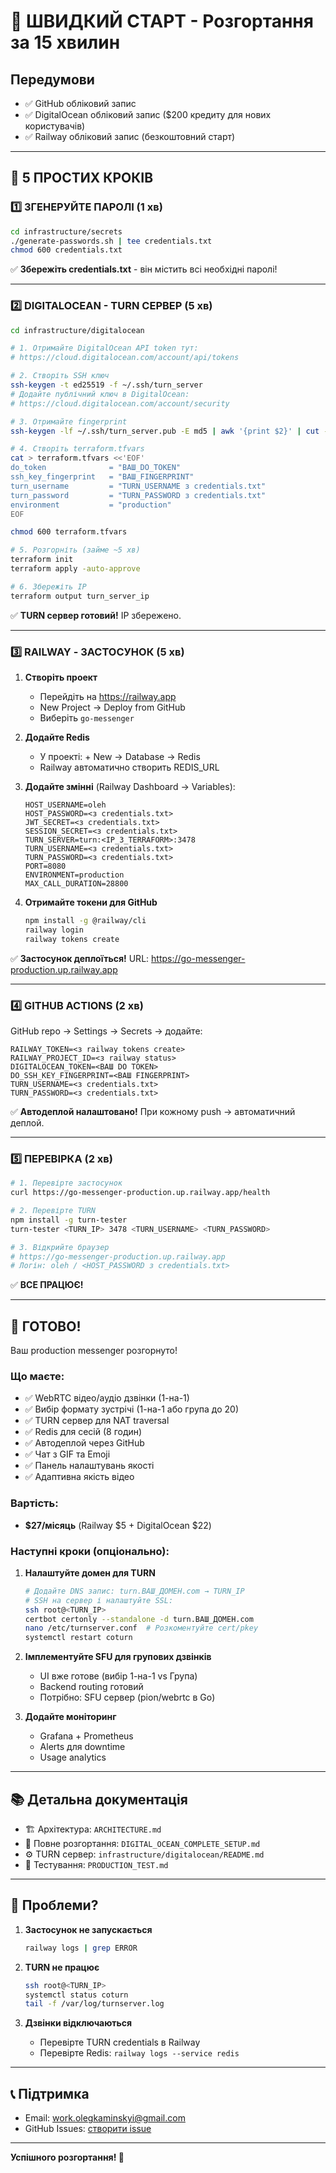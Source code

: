 # 🚀 ШВИДКИЙ СТАРТ - Розгортання за 15 хвилин

## Передумови

- ✅ GitHub обліковий запис
- ✅ DigitalOcean обліковий запис ($200 кредиту для нових користувачів)
- ✅ Railway обліковий запис (безкоштовний старт)

---

## 🎯 5 ПРОСТИХ КРОКІВ

### 1️⃣ ЗГЕНЕРУЙТЕ ПАРОЛІ (1 хв)

```bash
cd infrastructure/secrets
./generate-passwords.sh | tee credentials.txt
chmod 600 credentials.txt
```

✅ **Збережіть credentials.txt** - він містить всі необхідні паролі!

---

### 2️⃣ DIGITALOCEAN - TURN СЕРВЕР (5 хв)

```bash
cd infrastructure/digitalocean

# 1. Отримайте DigitalOcean API token тут:
# https://cloud.digitalocean.com/account/api/tokens

# 2. Створіть SSH ключ
ssh-keygen -t ed25519 -f ~/.ssh/turn_server
# Додайте публічний ключ в DigitalOcean:
# https://cloud.digitalocean.com/account/security

# 3. Отримайте fingerprint
ssh-keygen -lf ~/.ssh/turn_server.pub -E md5 | awk '{print $2}' | cut -d: -f2-

# 4. Створіть terraform.tfvars
cat > terraform.tfvars <<'EOF'
do_token              = "ВАШ_DO_TOKEN"
ssh_key_fingerprint   = "ВАШ_FINGERPRINT"
turn_username         = "TURN_USERNAME з credentials.txt"
turn_password         = "TURN_PASSWORD з credentials.txt"
environment           = "production"
EOF

chmod 600 terraform.tfvars

# 5. Розгорніть (займе ~5 хв)
terraform init
terraform apply -auto-approve

# 6. Збережіть IP
terraform output turn_server_ip
```

✅ **TURN сервер готовий!** IP збережено.

---

### 3️⃣ RAILWAY - ЗАСТОСУНОК (5 хв)

1. **Створіть проект**
   - Перейдіть на https://railway.app
   - New Project → Deploy from GitHub
   - Виберіть `go-messenger`

2. **Додайте Redis**
   - У проекті: + New → Database → Redis
   - Railway автоматично створить REDIS_URL

3. **Додайте змінні** (Railway Dashboard → Variables):
   ```
   HOST_USERNAME=oleh
   HOST_PASSWORD=<з credentials.txt>
   JWT_SECRET=<з credentials.txt>
   SESSION_SECRET=<з credentials.txt>
   TURN_SERVER=turn:<IP_З_TERRAFORM>:3478
   TURN_USERNAME=<з credentials.txt>
   TURN_PASSWORD=<з credentials.txt>
   PORT=8080
   ENVIRONMENT=production
   MAX_CALL_DURATION=28800
   ```

4. **Отримайте токени для GitHub**
   ```bash
   npm install -g @railway/cli
   railway login
   railway tokens create
   ```

✅ **Застосунок деплоїться!** URL: https://go-messenger-production.up.railway.app

---

### 4️⃣ GITHUB ACTIONS (2 хв)

GitHub repo → Settings → Secrets → додайте:

```
RAILWAY_TOKEN=<з railway tokens create>
RAILWAY_PROJECT_ID=<з railway status>
DIGITALOCEAN_TOKEN=<ВАШ DO TOKEN>
DO_SSH_KEY_FINGERPRINT=<ВАШ FINGERPRINT>
TURN_USERNAME=<з credentials.txt>
TURN_PASSWORD=<з credentials.txt>
```

✅ **Автодеплой налаштовано!** При кожному push → автоматичний деплой.

---

### 5️⃣ ПЕРЕВІРКА (2 хв)

```bash
# 1. Перевірте застосунок
curl https://go-messenger-production.up.railway.app/health

# 2. Перевірте TURN
npm install -g turn-tester
turn-tester <TURN_IP> 3478 <TURN_USERNAME> <TURN_PASSWORD>

# 3. Відкрийте браузер
# https://go-messenger-production.up.railway.app
# Логін: oleh / <HOST_PASSWORD з credentials.txt>
```

✅ **ВСЕ ПРАЦЮЄ!**

---

## 🎉 ГОТОВО!

Ваш production messenger розгорнуто!

### Що маєте:

- ✅ WebRTC відео/аудіо дзвінки (1-на-1)
- ✅ Вибір формату зустрічі (1-на-1 або група до 20)
- ✅ TURN сервер для NAT traversal
- ✅ Redis для сесій (8 годин)
- ✅ Автодеплой через GitHub
- ✅ Чат з GIF та Emoji
- ✅ Панель налаштувань якості
- ✅ Адаптивна якість відео

### Вартість:
- **$27/місяць** (Railway $5 + DigitalOcean $22)

### Наступні кроки (опціонально):

1. **Налаштуйте домен для TURN**
   ```bash
   # Додайте DNS запис: turn.ВАШ_ДОМЕН.com → TURN_IP
   # SSH на сервер і налаштуйте SSL:
   ssh root@<TURN_IP>
   certbot certonly --standalone -d turn.ВАШ_ДОМЕН.com
   nano /etc/turnserver.conf  # Розкоментуйте cert/pkey
   systemctl restart coturn
   ```

2. **Імплементуйте SFU для групових дзвінків**
   - UI вже готове (вибір 1-на-1 vs Група)
   - Backend routing готовий
   - Потрібно: SFU сервер (pion/webrtc в Go)

3. **Додайте моніторинг**
   - Grafana + Prometheus
   - Alerts для downtime
   - Usage analytics

---

## 📚 Детальна документація

- 🏗️ Архітектура: `ARCHITECTURE.md`
- 🚀 Повне розгортання: `DIGITAL_OCEAN_COMPLETE_SETUP.md`
- ⚙️ TURN сервер: `infrastructure/digitalocean/README.md`
- 🧪 Тестування: `PRODUCTION_TEST.md`

---

## 🐛 Проблеми?

1. **Застосунок не запускається**
   ```bash
   railway logs | grep ERROR
   ```

2. **TURN не працює**
   ```bash
   ssh root@<TURN_IP>
   systemctl status coturn
   tail -f /var/log/turnserver.log
   ```

3. **Дзвінки відключаються**
   - Перевірте TURN credentials в Railway
   - Перевірте Redis: `railway logs --service redis`

---

## 📞 Підтримка

- Email: work.olegkaminskyi@gmail.com
- GitHub Issues: [створити issue](https://github.com/YOUR_USERNAME/go-messenger/issues)

---

**Успішного розгортання! 🚀**
